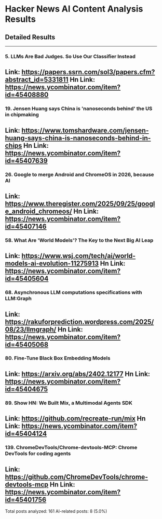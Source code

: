 # Hacker News AI Content Analysis Results

## Detailed Results

------
### 5. LLMs Are Bad Judges. So Use Our Classifier Instead
Link: https://papers.ssrn.com/sol3/papers.cfm?abstract_id=5331811
Hn Link: https://news.ycombinator.com/item?id=45408880
------
### 19. Jensen Huang says China is 'nanoseconds behind' the US in chipmaking
Link: https://www.tomshardware.com/jensen-huang-says-china-is-nanoseconds-behind-in-chips
Hn Link: https://news.ycombinator.com/item?id=45407639
------
### 26. Google to merge Android and ChromeOS in 2026, because AI
Link: https://www.theregister.com/2025/09/25/google_android_chromeos/
Hn Link: https://news.ycombinator.com/item?id=45407146
------
### 58. What Are 'World Models'? The Key to the Next Big AI Leap
Link: https://www.wsj.com/tech/ai/world-models-ai-evolution-11275913
Hn Link: https://news.ycombinator.com/item?id=45405604
------
### 68. Asynchronous LLM computations specifications with LLM:Graph
Link: https://rakuforprediction.wordpress.com/2025/08/23/llmgraph/
Hn Link: https://news.ycombinator.com/item?id=45405068
------
### 80. Fine-Tune Black Box Embedding Models
Link: https://arxiv.org/abs/2402.12177
Hn Link: https://news.ycombinator.com/item?id=45404675
------
### 89. Show HN: We Built Mix, a Multimodal Agents SDK
Link: https://github.com/recreate-run/mix
Hn Link: https://news.ycombinator.com/item?id=45404124
------
### 139. ChromeDevTools/Chrome-devtools-MCP: Chrome DevTools for coding agents
Link: https://github.com/ChromeDevTools/chrome-devtools-mcp
Hn Link: https://news.ycombinator.com/item?id=45401756
------
Total posts analyzed: 161
AI-related posts: 8 (5.0%)

